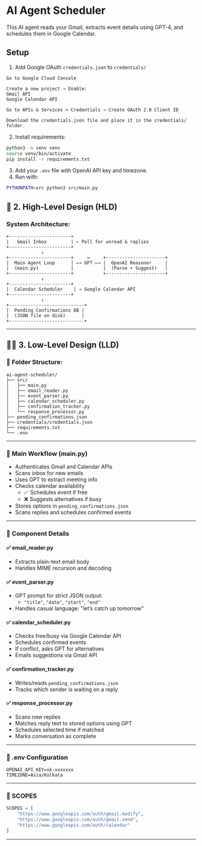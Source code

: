 # AI Agent Scheduler

This AI agent reads your Gmail, extracts event details using GPT-4, and schedules them in Google Calendar.

## Setup
1. Add Google OAuth `credentials.json` to `credentials/`
```
Go to Google Cloud Console

Create a new project → Enable:
Gmail API
Google Calendar API

Go to APIs & Services > Credentials → Create OAuth 2.0 Client ID

Download the credentials.json file and place it in the credentials/ folder.
```

2. Install requirements:
```bash
python3 -m venv venv
source venv/bin/activate
pip install -r requirements.txt
```
3. Add your `.env` file with OpenAI API key and timezone.
4. Run with:
```bash
PYTHONPATH=src python3 src/main.py
```

## 📐 2. High-Level Design (HLD)

### System Architecture:

```
+-----------------------+
|   Gmail Inbox         | ← Poll for unread & replies
+-----------------------+
             ↓
+-----------------------+     ↔     +----------------------+
|  Main Agent Loop      | ←→ GPT ←→ |  OpenAI Reasoner     |
|  (main.py)            |           |  (Parse + Suggest)   |
+-----------------------+           +----------------------+
             ↓
+-----------------------+
|  Calendar Scheduler    | → Google Calendar API
+-----------------------+
             ↓
+----------------------------+
|  Pending Confirmations DB |
|  (JSON file on disk)      |
+----------------------------+
```

---

## 🧑‍🔬 3. Low-Level Design (LLD)

### 📁 Folder Structure:

```
ai-agent-scheduler/
├── src/
│   ├── main.py
│   ├── email_reader.py
│   ├── event_parser.py
│   ├── calendar_scheduler.py
│   ├── confirmation_tracker.py
│   └── response_processor.py
├── pending_confirmations.json
├── credentials/credentials.json
├── requirements.txt
└── .env
```

---

### 🔄 Main Workflow (main.py)

- Authenticates Gmail and Calendar APIs
- Scans inbox for new emails
- Uses GPT to extract meeting info
- Checks calendar availability
  - ✅ Schedules event if free
  - ❌ Suggests alternatives if busy
- Stores options in `pending_confirmations.json`
- Scans replies and schedules confirmed events

---

### 🧩 Component Details

#### ✅ email_reader.py
- Extracts plain-text email body
- Handles MIME recursion and decoding

#### ✅ event_parser.py
- GPT prompt for strict JSON output:
  - `"title"`, `"date"`, `"start"`, `"end"`
- Handles casual language: "let’s catch up tomorrow"

#### ✅ calendar_scheduler.py
- Checks free/busy via Google Calendar API
- Schedules confirmed events
- If conflict, asks GPT for alternatives
- Emails suggestions via Gmail API

#### ✅ confirmation_tracker.py
- Writes/reads `pending_confirmations.json`
- Tracks which sender is waiting on a reply

#### ✅ response_processor.py
- Scans new replies
- Matches reply text to stored options using GPT
- Schedules selected time if matched
- Marks conversation as complete

---

### 🔐 .env Configuration

```env
OPENAI_API_KEY=sk-xxxxxxx
TIMEZONE=Asia/Kolkata
```

---

### 🔧 SCOPES

```python
SCOPES = [
    "https://www.googleapis.com/auth/gmail.modify",
    "https://www.googleapis.com/auth/gmail.send",
    "https://www.googleapis.com/auth/calendar"
]
```

---